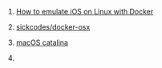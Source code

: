 1. [How to emulate iOS on Linux with Docker](https://dev.to/ianito/how-to-emulate-ios-on-linux-with-docker-4gj3#creating-a-connection-of-folders-over-ssh)

1. [sickcodes/docker-osx](https://github.com/sickcodes/Docker-OSX)

1. [macOS catalina](https://appstorrent.ru/598-macos-catalina.html)

1.
